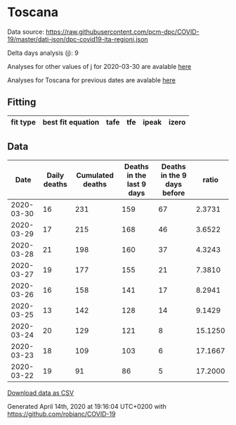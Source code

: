 # Toscana

Data source: https://raw.githubusercontent.com/pcm-dpc/COVID-19/master/dati-json/dpc-covid19-ita-regioni.json

Delta days analysis (j): 9

Analyses for other values of j for 2020-03-30 are avalable [here](../2020-03-30/README.md)

Analyses for Toscana for previous dates are avalable [here](../README.md)

## Fitting 
|fit type|best fit equation|tafe|tfe|ipeak|izero|
|-------|-----|--------|------|---|---|

## Data
|Date|Daily deaths|Cumulated deaths|Deaths in the last 9 days|Deaths in the 9 days before|ratio|
|----|----------|-----------|-------|--------------------|-----|
|2020-03-30|16|231|159|67|2.3731|
|2020-03-29|17|215|168|46|3.6522|
|2020-03-28|21|198|160|37|4.3243|
|2020-03-27|19|177|155|21|7.3810|
|2020-03-26|16|158|141|17|8.2941|
|2020-03-25|13|142|128|14|9.1429|
|2020-03-24|20|129|121|8|15.1250|
|2020-03-23|18|109|103|6|17.1667|
|2020-03-22|19|91|86|5|17.2000|

[Download data as CSV](COVID-19_toscana_j9_2020-03-30.csv)

Generated April 14th, 2020 at 19:16:04 UTC+0200 with https://github.com/robianc/COVID-19
